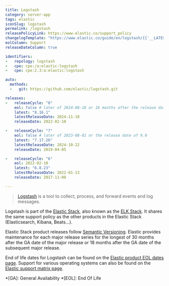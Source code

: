 ```yaml
---
title: Logstash
category: server-app
tags: elastic
iconSlug: logstash
permalink: /logstash
releasePolicyLink: https://www.elastic.co/support_policy
changelogTemplate: "https://www.elastic.co/guide/en/logstash/{{'__LATEST__'|split:'.'|pop|join:'.'}}/logstash-{{'__LATEST__'|replace:'.','-'}}.html"
eolColumn: Support
releaseDateColumn: true

identifiers:
-   repology: logstash
-   cpe: cpe:/a:elastic:logstash
-   cpe: cpe:2.3:a:elastic:logstash

auto:
  methods:
  -   git: https://github.com/elastic/logstash.git

releases:
-   releaseCycle: "8"
    eol: false # later of 2024-08-10 or 18 months after the release date of 9.0
    latest: "8.16.1"
    latestReleaseDate: 2024-11-18
    releaseDate: 2022-02-10

-   releaseCycle: "7"
    eol: false # later of 2023-08-01 or the release date of 9.0
    latest: "7.17.26"
    latestReleaseDate: 2024-10-22
    releaseDate: 2019-04-05

-   releaseCycle: "6"
    eol: 2022-02-10
    latest: "6.8.23"
    latestReleaseDate: 2022-01-13
    releaseDate: 2017-11-08

---
```


> [Logstash](https://www.elastic.co/logstash/) is a tool to collect, process, and forward events and
> log messages.

Logstash is part of the [Elastic Stack](https://www.elastic.co/elastic-stack/), also known as the
[ELK Stack](https://www.elastic.co/what-is/elk-stack). It shares the same support policy as the
other products in the Elastic Stack (Elasticsearch, Kibana, Beats...).

Elastic Stack product releases follow [Semantic Versioning](https://semver.org/). Elastic provides
maintenance for each major release series for the longest of 30 months after the GA date of the
major release or 18 months after the GA date of the subsequent major release.

End of life dates for Logstash can be found on the [Elastic product EOL dates page](https://www.elastic.co/support/eol).
Support for various operating systems can also be found on the [Elastic support matrix page](https://www.elastic.co/support/matrix).

*[GA]: General Availability
*[EOL]: End Of Life
